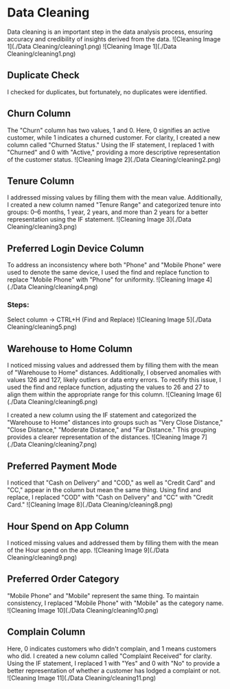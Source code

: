 # Data Cleaning

Data cleaning is an important step in the data analysis process, ensuring accuracy and credibility of insights derived from the data.
![Cleaning Image 1](./Data Cleaning/cleaning1.png)
![Cleaning Image 1](./Data Cleaning/cleaning1.png)


## Duplicate Check

I checked for duplicates, but fortunately, no duplicates were identified.

## Churn Column

The "Churn" column has two values, 1 and 0. Here, 0 signifies an active customer, while 1 indicates a churned customer. For clarity, I created a new column called "Churned Status." Using the IF statement, I replaced 1 with "Churned" and 0 with "Active," providing a more descriptive representation of the customer status.
![Cleaning Image 2](./Data Cleaning/cleaning2.png)

## Tenure Column

I addressed missing values by filling them with the mean value. Additionally, I created a new column named "Tenure Range" and categorized tenure into groups: 0–6 months, 1 year, 2 years, and more than 2 years for a better representation using the IF statement.
![Cleaning Image 3](./Data Cleaning/cleaning3.png)

## Preferred Login Device Column

To address an inconsistency where both "Phone" and "Mobile Phone" were used to denote the same device, I used the find and replace function to replace "Mobile Phone" with "Phone" for uniformity.
![Cleaning Image 4](./Data Cleaning/cleaning4.png)

### Steps:
Select column → CTRL+H (Find and Replace)
![Cleaning Image 5](./Data Cleaning/cleaning5.png)

## Warehouse to Home Column

I noticed missing values and addressed them by filling them with the mean of "Warehouse to Home" distances. Additionally, I observed anomalies with values 126 and 127, likely outliers or data entry errors. To rectify this issue, I used the find and replace function, adjusting the values to 26 and 27 to align them within the appropriate range for this column.
![Cleaning Image 6](./Data Cleaning/cleaning6.png)

I created a new column using the IF statement and categorized the "Warehouse to Home" distances into groups such as "Very Close Distance," "Close Distance," "Moderate Distance," and "Far Distance." This grouping provides a clearer representation of the distances.
![Cleaning Image 7](./Data Cleaning/cleaning7.png)

## Preferred Payment Mode

I noticed that "Cash on Delivery" and "COD," as well as "Credit Card" and "CC," appear in the column but mean the same thing. Using find and replace, I replaced "COD" with "Cash on Delivery" and "CC" with "Credit Card."
![Cleaning Image 8](./Data Cleaning/cleaning8.png)

## Hour Spend on App Column

I noticed missing values and addressed them by filling them with the mean of the Hour spend on the app.
![Cleaning Image 9](./Data Cleaning/cleaning9.png)

## Preferred Order Category

"Mobile Phone" and "Mobile" represent the same thing. To maintain consistency, I replaced "Mobile Phone" with "Mobile" as the category name.
![Cleaning Image 10](./Data Cleaning/cleaning10.png)

## Complain Column

Here, 0 indicates customers who didn't complain, and 1 means customers who did. I created a new column called "Complaint Received" for clarity. Using the IF statement, I replaced 1 with "Yes" and 0 with "No" to provide a better representation of whether a customer has lodged a complaint or not.
![Cleaning Image 11](./Data Cleaning/cleaning11.png)
